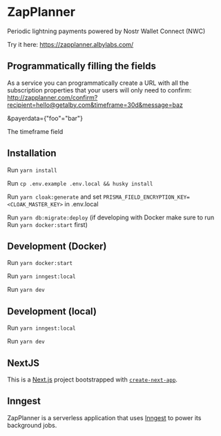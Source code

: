 # ZapPlanner

Periodic lightning payments powered by Nostr Wallet Connect (NWC)

Try it here: https://zapplanner.albylabs.com/

## Programmatically filling the fields

As a service you can programmatically create a URL with all the subscription properties that your users will only need to confirm:
http://zapplanner.com/confirm?recipient=hello@getalby.com&timeframe=30d&message=baz

&payerdata={"foo"="bar"}

The timeframe field

## Installation

Run `yarn install`

Run `cp .env.example .env.local && husky install`

Run `yarn cloak:generate` and set `PRISMA_FIELD_ENCRYPTION_KEY=<CLOAK_MASTER_KEY>` in .env.local

Run `yarn db:migrate:deploy` (if developing with Docker make sure to run Run `yarn docker:start` first)

## Development (Docker)

Run `yarn docker:start`

Run `yarn inngest:local`

Run `yarn dev`

## Development (local)

Run `yarn inngest:local`

Run `yarn dev`

## NextJS

This is a [Next.js](https://nextjs.org/) project bootstrapped with [`create-next-app`](https://github.com/vercel/next.js/tree/canary/packages/create-next-app).

## Inngest

ZapPlanner is a serverless application that uses [Inngest](https://www.inngest.com/) to power its background jobs.

